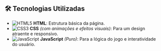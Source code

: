 ## 🛠 Tecnologias Utilizadas

- ![HTML5](https://img.shields.io/badge/HTML5-E34F26?style=for-the-badge&logo=html5&logoColor=white) **HTML**: Estrutura básica da página.  
- ![CSS3](https://img.shields.io/badge/CSS3-1572B6?style=for-the-badge&logo=css3&logoColor=white) **CSS** *(com animações e efeitos visuais)*: Para um design atraente e responsivo.  
- ![JavaScript](https://img.shields.io/badge/JavaScript-F7DF1E?style=for-the-badge&logo=javascript&logoColor=black) **JavaScript** *(Puro)*: Para a lógica do jogo e interatividade do usuário.

 

